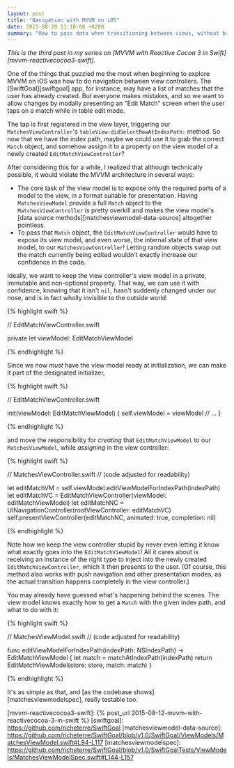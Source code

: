 ```yaml
---
layout: post
title: "Navigation with MVVM on iOS"
date: 2015-08-20 11:10:00 +0200
summary: "How to pass data when transitioning between views, without breaking the MVVM pattern."
---
```


_This is the third post in my series on [MVVM with Reactive Cocoa 3 in Swift][mvvm-reactivecocoa3-swift]._

One of the things that puzzled me the most when beginning to explore MVVM on iOS was how to do navigation between view controllers. The [SwiftGoal][swiftgoal] app, for instance, may have a list of matches that the user has already created. But everyone makes mistakes, and so we want to allow changes by modally presenting an "Edit Match" screen when the user taps on a match while in table edit mode.

The tap is first registered in the view layer, triggering our `MatchesViewController`'s `tableView:didSelectRowAtIndexPath:` method. So now that we have the index path, maybe we could use it to grab the correct `Match` object, and somehow assign it to a property on the view model of a newly created `EditMatchViewController`?

After considering this for a while, I realized that although technically possible, it would violate the MVVM architecture in several ways:

* The core task of the view model is to expose only the required parts of a model to the view, in a format suitable for presentation. Having `MatchesViewModel` provide a full `Match` object to the `MatchesViewController` is pretty overkill and makes the view model's [data source methods][matchesviewmodel-data-source] altogether pointless.
* To pass that `Match` object, the `EditMatchViewController` would have to expose its view model, and even worse, the internal state of that view model, to our `MatchesViewController`! Letting random objects swap out the match currently being edited wouldn't exactly increase our confidence in the code.

Ideally, we want to keep the view controller's view model in a private, immutable and non-optional property. That way, we can use it with confidence, knowing that it isn't `nil`, hasn't suddenly changed under our nose, and is in fact wholly invisible to the outside world:

{% highlight swift %}

// EditMatchViewController.swift

private let viewModel: EditMatchViewModel

{% endhighlight %}

Since we now _must_ have the view model ready at initialization, we can make it part of the designated initializer,

{% highlight swift %}

// EditMatchViewController.swift

init(viewModel: EditMatchViewModel) {
    self.viewModel = viewModel
    // …
}

{% endhighlight %}

and move the responsibility for _creating_ that `EditMatchViewModel` to our `MatchesViewModel`, while _assigning_ in the view controller:

{% highlight swift %}

// MatchesViewController.swift
// (code adjusted for readability)

let editMatchVM = self.viewModel.editViewModelForIndexPath(indexPath)
let editMatchVC = EditMatchViewController(viewModel: editMatchViewModel)
let editMatchNC = UINavigationController(rootViewController: editMatchVC)
self.presentViewController(editMatchNC, animated: true, completion: nil)

{% endhighlight %}

Note how we keep the view controller stupid by never even letting it know what exactly goes into the `EditMatchViewModel`! All it cares about is receiving an instance of the right type to inject into the newly created `EditMatchViewController`, which it then presents to the user. (Of course, this method also works with push navigation and other presentation modes, as the actual transition happens completely in the view controller.)

You may already have guessed what's happening behind the scenes. The view model knows exactly how to get a `Match` with the given index path, and what to do with it:

{% highlight swift %}

// MatchesViewModel.swift
// (code adjusted for readability)

func editViewModelForIndexPath(indexPath: NSIndexPath) -> EditMatchViewModel {
    let match = matchAtIndexPath(indexPath)
    return EditMatchViewModel(store: store, match: match)
}

{% endhighlight %}

It's as simple as that, and [as the codebase shows][matchesviewmodelspec], really testable too.

[mvvm-reactivecocoa3-swift]: {% post_url 2015-08-12-mvvm-with-reactivecocoa-3-in-swift %}
[swiftgoal]: https://github.com/richeterre/SwiftGoal
[matchesviewmodel-data-source]: https://github.com/richeterre/SwiftGoal/blob/v1.0/SwiftGoal/ViewModels/MatchesViewModel.swift#L94-L117
[matchesviewmodelspec]: https://github.com/richeterre/SwiftGoal/blob/v1.0/SwiftGoalTests/ViewModels/MatchesViewModelSpec.swift#L144-L157
